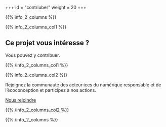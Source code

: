+++
id = "contriuber"
weight = 20
+++

{{% info_2_columns %}}

{{% info_2_columns_col1 %}}

## Ce projet vous intéresse ?

Vous pouvez y contribuer.

{{% /info_2_columns_col1 %}}

{{% info_2_columns_col2 %}}

Rejoignez la communauté des acteur·ices du numérique responsable et de l’éco&shy;conception et participez à nos actions.

[Nous rejoindre](/nous-rejoindre/)

{{% /info_2_columns_col2 %}}

{{% /info_2_columns %}}
